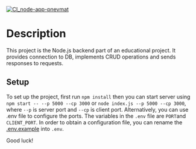 [![CI_node-app-pnevmat](https://github.com/pnevmat/node-app-pnevmat/actions/workflows/CI_CD-node-app.yml/badge.svg)](https://github.com/pnevmat/node-app-pnevmat/actions/workflows/CI_CD-node-app.yml)

# Description
This project is the Node.js backend part of an educational  project. It provides connection to DB, implements CRUD operations and sends responses to requests. 
## Setup
To set up the project, first run `npm install` then you can start server using `npm start -- --p 5000 --cp 3000` or `node index.js --p 5000 --cp 3000`, where `--p` is server port and `--cp` is client port. Alternatively, you can use .env file to configure the ports. The variables in the `.env` file are `PORT`and `CLIENT_PORT`. In order to obtain a configuration file, you can rename the [.env.example](./.env.example) into `.env`. 

Good luck!
